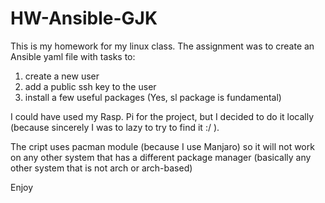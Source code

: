 # HW-Ansible-GJK

This is my homework for my linux class.
The assignment was to create an Ansible yaml file with tasks to:
1) create a new user
2) add a public ssh key to the user
3) install a few useful packages (Yes, sl package is fundamental)

I could have used my Rasp. Pi for the project, but I decided to do it locally
(because sincerely I was to lazy to try to find it :/ ).

The cript uses pacman module (because I use Manjaro) so it will not work on any
other system that has a different package manager (basically any other system
that is not arch or arch-based)

Enjoy
